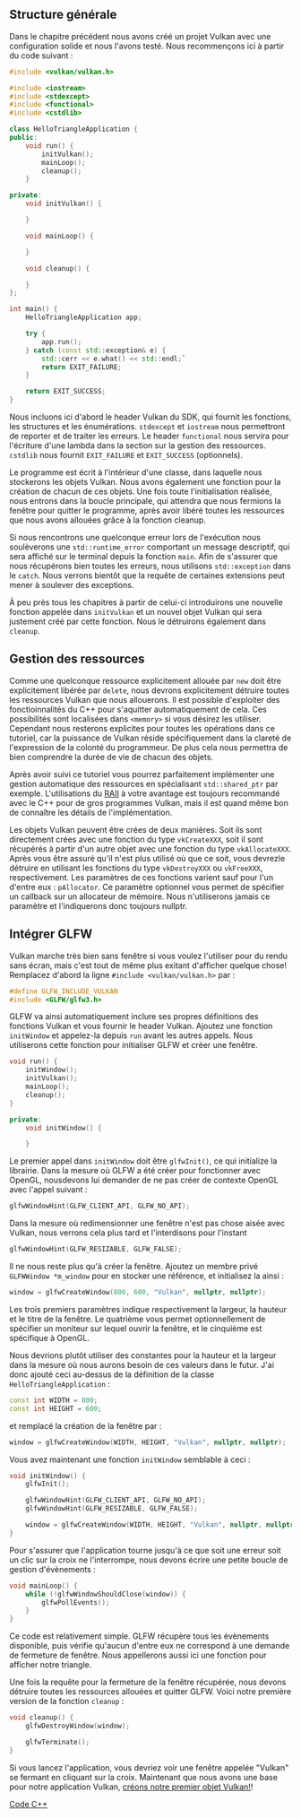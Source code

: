 ## Structure générale

Dans le chapitre précédent nous avons créé un projet Vulkan avec une configuration solide et nous l'avons testé. Nous
recommençons ici à partir du code suivant :

```c++
#include <vulkan/vulkan.h>

#include <iostream>
#include <stdexcept>
#include <functional>
#include <cstdlib>

class HelloTriangleApplication {
public:
    void run() {
        initVulkan();
        mainLoop();
        cleanup();
    }

private:
    void initVulkan() {

    }

    void mainLoop() {

    }

    void cleanup() {

    }
};

int main() {
    HelloTriangleApplication app;

    try {
        app.run();
    } catch (const std::exception& e) {
        std::cerr << e.what() << std::endl;`
        return EXIT_FAILURE;
    }

    return EXIT_SUCCESS;
}
```

Nous incluons ici d'abord le header Vulkan du SDK, qui fournit les fonctions, les structures et les énumérations.
`stdexcept` et `iostream` nous permettront de reporter et de traiter les erreurs. Le header `functional` nous servira
pour l'écriture d'une lambda dans la section sur la gestion des ressources. `cstdlib` nous fournit `EXIT_FAILURE` et
`EXIT_SUCCESS` (optionnels).

Le programme est écrit à l'intérieur d'une classe, dans laquelle nous stockerons les objets Vulkan. Nous avons également
 une fonction pour la création de chacun de ces objets. Une fois toute l'initialisation réalisée, nous entrons dans la
boucle principale, qui attendra que nous fermions la fenêtre pour quitter le programme, après avoir libéré toutes les
ressources que nous avons allouées grâce à la fonction cleanup.

Si nous rencontrons une quelconque erreur lors de l'exécution nous soulèverons une `std::runtime_error` comportant un
message descriptif, qui sera affiché sur le terminal depuis la fonction `main`. Afin de s'assurer que nous récupérons
bien toutes les erreurs, nous utilisons `std::exception` dans le `catch`. Nous verrons bientôt que la requête de
certaines extensions peut mener à soulever des exceptions.

À peu près tous les chapitres à partir de celui-ci introduirons une nouvelle fonction appelée dans `initVulkan` et un
nouvel objet Vulkan qui sera justement créé par cette fonction. Nous le détruirons également dans `cleanup`.

## Gestion des ressources

Comme une quelconque ressource explicitement allouée par `new` doit être explicitement libérée par `delete`, nous
devrons explicitement détruire toutes les ressources Vulkan que nous allouerons. Il est possible d'exploiter des
fonctioinnalités du C++ pour s'aquitter automatiquement de cela. Ces possibilités sont localisées dans `<memory>` si
vous désirez les utiliser. Cependant nous resterons explicites pour toutes les opérations dans ce tutoriel, car la
puissance de Vulkan réside spécifiquement dans la clareté de l'expression de la colonté du programmeur. De plus cela
nous permettra de bien comprendre la durée de vie de chacun des objets.

Après avoir suivi ce tutoriel vous pourrez parfaitement implémenter une gestion automatique des ressources en
spécialisant `std::shared_ptr` par exemple. L'utilisations du [RAII](https://en.wikipedia.org/wiki/Resource_Acquisition_Is_Initialization)
à votre avantage est toujours recommandé avec le C++ pour de gros programmes Vulkan, mais il est quand même bon de
connaître les détails de l'implémentation.

Les objets Vulkan peuvent être crées de deux manières. Soit ils sont directement crées avec une fonction du type
`vkCreateXXX`, soit il sont récupérés à partir d'un autre objet avec une fonction du type `vkAllocateXXX`. Après vous
être assuré qu'il n'est plus utilisé où que ce soit, vous devrezle détruire en utilisant les fonctions du type
`vkDestroyXXX` ou `vkFreeXXX`, respectivement. Les paramètres de ces fonctions varient sauf pour l'un d'entre eux :
`pAllocator`. Ce paramètre optionnel vous permet de spécifier un callback sur un allocateur de mémoire. Nous
n'utiliserons jamais ce paramètre et l'indiquerons donc toujours nullptr.

## Intégrer GLFW

Vulkan marche très bien sans fenêtre si vous voulez l'utiliser pour du rendu sans écran, mais c'est tout de même plus
exitant d'afficher quelque chose! Remplacez d'abord la ligne `#include <vulkan/vulkan.h>` par :

```c++
#define GLFW_INCLUDE_VULKAN
#include <GLFW/glfw3.h>
```

GLFW va ainsi automatiquement inclure ses propres définitions des fonctions Vulkan et vous fournir le header Vulkan.
Ajoutez une fonction `initWindow` et appelez-la depuis `run` avant les autres appels. Nous utiliserons cette fonction
pour initialiser GLFW et créer une fenêtre.

```c++
void run() {
    initWindow();
    initVulkan();
    mainLoop();
    cleanup();
}

private:
    void initWindow() {

    }
```

Le premier appel dans `initWindow` doit être `glfwInit()`, ce qui initialize la librairie. Dans la mesure où GLFW a été
créer pour fonctionner avec OpenGL, nousdevons lui demander de ne pas créer de contexte OpenGL avec l'appel suivant :

```c++
glfwWindowHint(GLFW_CLIENT_API, GLFW_NO_API);
```

Dans la mesure où redimensionner une fenêtre n'est pas chose aisée avec Vulkan, nous verrons cela plus tard et
l'interdisons pour l'instant

```c++
glfwWindowHint(GLFW_RESIZABLE, GLFW_FALSE);
```

Il ne nous reste plus qu'à créer la fenêtre. Ajoutez un membre privé `GLFWWindow *m_window` pour en stocker une
référence, et initialisez la ainsi :

```c++
window = glfwCreateWindow(800, 600, "Vulkan", nullptr, nullptr);
```

Les trois premiers paramètres indique respectivement la largeur, la hauteur et le titre de la fenêtre. Le quatrième vous
permet optionnellement de spécifier un moniteur sur lequel ouvrir la fenêtre, et le cinquième est spécifique à OpenGL.

Nous devrions plutôt utiliser des constantes pour la hauteur et la largeur dans la mesure où nous aurons besoin de ces
valeurs dans le futur. J'ai donc ajouté ceci au-dessus de la définition de la classe `HelloTriangleApplication` :

```c++
const int WIDTH = 800;
const int HEIGHT = 600;
```

et remplacé la création de la fenêtre par :

```c++
window = glfwCreateWindow(WIDTH, HEIGHT, "Vulkan", nullptr, nullptr);
```

Vous avez maintenant une fonction `initWindow` semblable à ceci :

```c++
void initWindow() {
    glfwInit();

    glfwWindowHint(GLFW_CLIENT_API, GLFW_NO_API);
    glfwWindowHint(GLFW_RESIZABLE, GLFW_FALSE);

    window = glfwCreateWindow(WIDTH, HEIGHT, "Vulkan", nullptr, nullptr);
}
```

Pour s'assurer que l'application tourne jusqu'à ce que soit une erreur soit un clic sur la croix ne l'interrompe, nous
devons écrire une petite boucle de gestion d'évènements :

```c++
void mainLoop() {
    while (!glfwWindowShouldClose(window)) {
        glfwPollEvents();
    }
}
```

Ce code est relativement simple. GLFW récupère tous les évènements disponible, puis vérifie qu'aucun d'entre eux ne
correspond à une demande de fermeture de fenêtre. Nous appellerons aussi ici une fonction pour afficher notre triangle.

Une fois la requête pour la fermeture de la fenêtre récupérée, nous devons détruire toutes les ressources allouées et
quitter GLFW. Voici notre première version de la fonction `cleanup` :

```c++
void cleanup() {
    glfwDestroyWindow(window);

    glfwTerminate();
}
```

Si vous lancez l'application, vous devriez voir une fenêtre appelée "Vulkan" se fermant en cliquant sur la croix.
Maintenant que nous avons une base pour notre application Vulkan, [créons notre premier objet Vulkan!](!fr/Dessiner_un_triangle/Setup/Instance)!

[Code C++](/code/00_base_code.cpp)